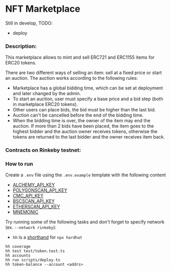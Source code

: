 # NFT Marketplace

Still in develop, TODO:
- deploy

### Description:

This marketplace allows to mint and sell ERC721 and ERC1155 items for ERC20 tokens.

There are two different ways of selling an item: sell at a fixed price or start an auction.
The auction works according to the following rules:
- Marketplace has a global bidding time, which can be set at deployment and later changed by the admin.
- To start an auction, user must specify a base price and a bid step (both in marketplace ERC20 tokens).
- Other users can place bids, the bid must be higher than the last bid.
- Auction can't be cancelled before the end of the bidding time.
- When the bidding time is over, the owner of the item may end the auction. If more than 2 bids have been placed, the item goes to the highest bidder and the auction owner receives tokens, otherwise the tokens are returned to the last bidder and the owner receives item back.

### Contracts on Rinkeby testnet:


<!-- Essential Images: [0x7a69da73dfED20B6666d99ffa4dC5E039551F6a7](https://rinkeby.etherscan.io/token/0xbFfb4Ed8df31a6A788e1B67E92B732087F998a2c)

Marketplace: [0x6ccFD289E1C64Ed594fFa651107dC6EA06680A57](https://rinkeby.etherscan.io/address/0x443Bbaf1E93EF13e772F407e5563c35751dd17a3)

Token: [0x1F06A276d26028d7E1D392B7E432E255f9137d9B](https://rinkeby.etherscan.io/token/0xf7fA25BbD63d7A6F3Cc4f0898bAf55d1f5591796) -->

### How to run

Create a `.env` file using the `.env.example` template with the following content
- [ALCHEMY_API_KEY](https://www.alchemy.com/)
- [POLYGONSCAN_API_KEY](https://polygonscan.com/apis)
- [CMC_API_KEY](https://coinmarketcap.com/api/)
- [BSCSCAN_API_KEY](https://bscscan.com/apis)
- [ETHERSCAN_API_KEY](https://etherscan.io/apis)
- [MNEMONIC](https://docs.metamask.io/guide/common-terms.html#mnemonic-phrase-seed-phrase-seed-words)

Try running some of the following tasks and don't forget to specify network (ex. `--network rinkeby`):

* `hh` is a [shorthand](https://hardhat.org/guides/shorthand.html) for `npx hardhat`

```shell
hh coverage
hh test test/token.test.ts
hh accounts
hh run scripts/deploy.ts
hh token-balance --account <addrs>
```